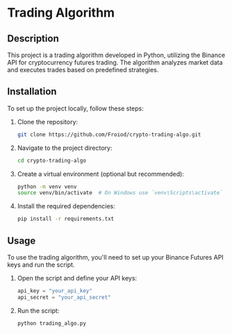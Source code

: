 # Trading Algorithm

## Description

This project is a trading algorithm developed in Python, utilizing the Binance API for cryptocurrency futures trading. The algorithm analyzes market data and executes trades based on predefined strategies.

## Installation

To set up the project locally, follow these steps:

1. Clone the repository:
   ```bash
   git clone https://github.com/Froiod/crypto-trading-algo.git
   ```
2. Navigate to the project directory:
   ```bash
   cd crypto-trading-algo
   ```
3. Create a virtual environment (optional but recommended):
   ```bash
   python -m venv venv
   source venv/bin/activate  # On Windows use `venv\Scripts\activate`
   ```
4. Install the required dependencies:
   ```bash
   pip install -r requirements.txt
   ```

## Usage

To use the trading algorithm, you'll need to set up your Binance Futures API keys and run the script.

1. Open the script and define your API keys:
   ```python
   api_key = "your_api_key"
   api_secret = "your_api_secret"
   ```
2. Run the script:
   ```bash
   python trading_algo.py
   ```
